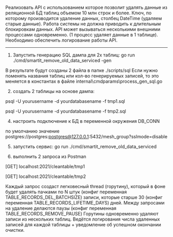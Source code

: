 Реализовать API с использованием которое позволит удалять данные из реляционной БД  таблиц объемом 10 млн строк и более. Ключ, по которому производится удаление данных, столбец DateTime (удаляем старые данные). Работа системы не должна приводить к длительным блокировкам данных. АPI может вызываться несколькими внешними процессами одновременно. (1 процесс удаляет данные в 1 таблице). Необходимо обеспечить логирование работы API.  

------

1) Запустить генерацию SQL дампа для 2х таблиц:
go run ./cmd/smartit_remove_old_data_serviced -gen

В результате будут созданы 2 файла в папке ./scripts/sql
Если нужно поменять названия таблиц или кол-во генерируемых записей, то
это меняется в константах в файле  internal\cmdparams\process_gen_sql.go

2) создать 2 таблицы на основе дампа:

psql -U yourusername -d yourdatabasename -f tmp1.sql

psql -U yourusername -d yourdatabasename -f tmp2.sql


4) настроить подключение к БД в переменной окружения DB_CONN

по умолчанию значение  postgres://postgres:postgres@127.0.0.1:5432/mesh_group?sslmode=disable

5) запустить сервис:
go run ./cmd/smartit_remove_old_data_serviced

6) выполнить 2 запроса из Postman

[GET] localhost:2021/cleantable/tmp1

[GET] localhost:2021/cleantable/tmp2


Каждый запрос создаст легковесный thread (горутину), который в фоне будет удалять 
пачками по N штук (конфиг переменная TABLE_RECORDS_DEL_BATCHSIZE) записи, которые старше 30 
(конфиг переменная TABLE_RECORDS_LIFETIME_DAYS) дней.
Между запросами на удаление делаются паузы (конфиг переменная TABLE_RECORDS_REMOVE_PAUSE)
Горутины одновременно удаляют записи из нескольких таблиц.
Ведётся логирования числа удаленных записей для каждой таблицы + уведомление об успешном окончании очистки.

